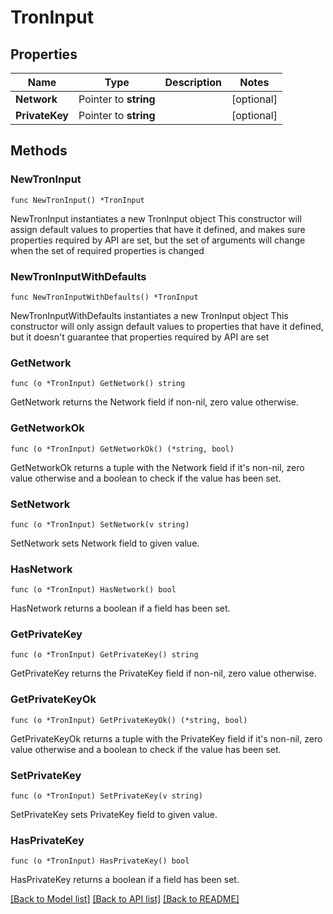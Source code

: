 # TronInput

## Properties

| Name           | Type                  | Description | Notes       |
| -------------- | --------------------- | ----------- | ----------- |
| **Network**    | Pointer to **string** |             | \[optional] |
| **PrivateKey** | Pointer to **string** |             | \[optional] |

## Methods

### NewTronInput

`func NewTronInput() *TronInput`

NewTronInput instantiates a new TronInput object This constructor will assign default values to properties that have it defined, and makes sure properties required by API are set, but the set of arguments will change when the set of required properties is changed

### NewTronInputWithDefaults

`func NewTronInputWithDefaults() *TronInput`

NewTronInputWithDefaults instantiates a new TronInput object This constructor will only assign default values to properties that have it defined, but it doesn't guarantee that properties required by API are set

### GetNetwork

`func (o *TronInput) GetNetwork() string`

GetNetwork returns the Network field if non-nil, zero value otherwise.

### GetNetworkOk

`func (o *TronInput) GetNetworkOk() (*string, bool)`

GetNetworkOk returns a tuple with the Network field if it's non-nil, zero value otherwise and a boolean to check if the value has been set.

### SetNetwork

`func (o *TronInput) SetNetwork(v string)`

SetNetwork sets Network field to given value.

### HasNetwork

`func (o *TronInput) HasNetwork() bool`

HasNetwork returns a boolean if a field has been set.

### GetPrivateKey

`func (o *TronInput) GetPrivateKey() string`

GetPrivateKey returns the PrivateKey field if non-nil, zero value otherwise.

### GetPrivateKeyOk

`func (o *TronInput) GetPrivateKeyOk() (*string, bool)`

GetPrivateKeyOk returns a tuple with the PrivateKey field if it's non-nil, zero value otherwise and a boolean to check if the value has been set.

### SetPrivateKey

`func (o *TronInput) SetPrivateKey(v string)`

SetPrivateKey sets PrivateKey field to given value.

### HasPrivateKey

`func (o *TronInput) HasPrivateKey() bool`

HasPrivateKey returns a boolean if a field has been set.

[\[Back to Model list\]](./#documentation-for-models) [\[Back to API list\]](./#documentation-for-api-endpoints) [\[Back to README\]](./)
